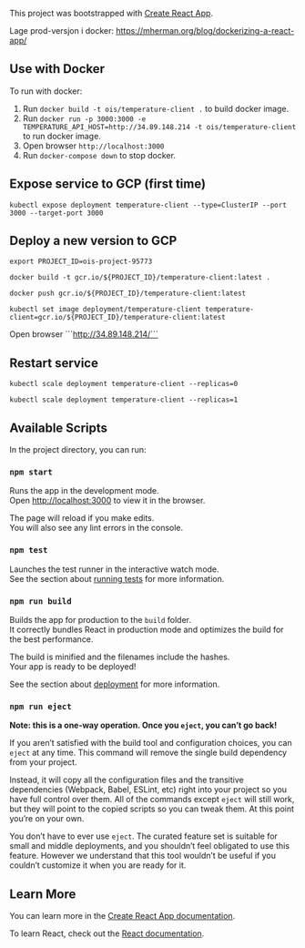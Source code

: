This project was bootstrapped with [Create React App](https://github.com/facebook/create-react-app).


Lage prod-versjon i docker: https://mherman.org/blog/dockerizing-a-react-app/

## Use with Docker

To run with docker:

1. Run ```docker build -t ois/temperature-client .``` to build docker image.
2. Run ```docker run -p 3000:3000 -e TEMPERATURE_API_HOST=http://34.89.148.214 -t ois/temperature-client``` to run docker image.
3. Open browser ```http://localhost:3000```
4. Run ```docker-compose down``` to stop docker.

## Expose service to GCP (first time)

```kubectl expose deployment temperature-client --type=ClusterIP --port 3000 --target-port 3000```
## Deploy a new version to GCP

```export PROJECT_ID=ois-project-95773```

```docker build -t gcr.io/${PROJECT_ID}/temperature-client:latest .```

```docker push gcr.io/${PROJECT_ID}/temperature-client:latest```

```kubectl set image deployment/temperature-client temperature-client=gcr.io/${PROJECT_ID}/temperature-client:latest```

Open browser ```http://34.89.148.214/´´´

## Restart service

```kubectl scale deployment temperature-client --replicas=0```

```kubectl scale deployment temperature-client --replicas=1```


## Available Scripts

In the project directory, you can run:

### `npm start`

Runs the app in the development mode.<br>
Open [http://localhost:3000](http://localhost:3000) to view it in the browser.

The page will reload if you make edits.<br>
You will also see any lint errors in the console.

### `npm test`

Launches the test runner in the interactive watch mode.<br>
See the section about [running tests](https://facebook.github.io/create-react-app/docs/running-tests) for more information.

### `npm run build`

Builds the app for production to the `build` folder.<br>
It correctly bundles React in production mode and optimizes the build for the best performance.

The build is minified and the filenames include the hashes.<br>
Your app is ready to be deployed!

See the section about [deployment](https://facebook.github.io/create-react-app/docs/deployment) for more information.

### `npm run eject`

**Note: this is a one-way operation. Once you `eject`, you can’t go back!**

If you aren’t satisfied with the build tool and configuration choices, you can `eject` at any time. This command will remove the single build dependency from your project.

Instead, it will copy all the configuration files and the transitive dependencies (Webpack, Babel, ESLint, etc) right into your project so you have full control over them. All of the commands except `eject` will still work, but they will point to the copied scripts so you can tweak them. At this point you’re on your own.

You don’t have to ever use `eject`. The curated feature set is suitable for small and middle deployments, and you shouldn’t feel obligated to use this feature. However we understand that this tool wouldn’t be useful if you couldn’t customize it when you are ready for it.

## Learn More

You can learn more in the [Create React App documentation](https://facebook.github.io/create-react-app/docs/getting-started).

To learn React, check out the [React documentation](https://reactjs.org/).
